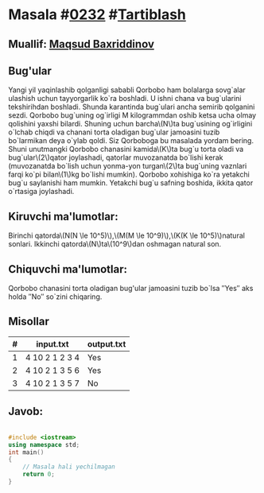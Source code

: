 
<h1>Masala #<a href="https://robocontest.uz/tasks/0232">0232</a> #<a href="https://robocontest.uz/tasks?category=9">Tartiblash</a></h1>
<h2> Muallif: <a href="https://robocontest.uz/profile/mbi">Maqsud Baxriddinov</a></h2>
<h2>Bug'ular</h2>
<p>Yangi yil yaqinlashib qolganligi sababli Qorbobo ham bolalarga sovg`alar ulashish uchun tayyorgarlik ko`ra boshladi. U ishni chana va bug`ularini tekshirihdan boshladi. Shunda karantinda bug`ulari ancha semirib qolganini sezdi. Qorbobo bug`uning og`irligi M kilogrammdan oshib ketsa ucha olmay qolishini yaxshi bilardi. Shuning uchun barcha\(N\)ta bug`usining og`irligini o`lchab chiqdi va chanani torta oladigan bug`ular jamoasini tuzib bo`larmikan deya o`ylab qoldi. Siz Qorboboga bu masalada yordam bering.
Shuni unutmangki Qorbobo chanasini kamida\(K\)ta bug`u torta oladi va bug`ular\(2\)qator joylashadi, qatorlar muvozanatda bo`lishi kerak (muvozanatda bo`lish uchun yonma-yon turgan\(2\)ta bug`uning vaznlari farqi ko`pi bilan\(1\)kg bo`lishi mumkin). Qorbobo xohishiga ko`ra yetakchi bug`u saylanishi ham mumkin. Yetakchi bug`u safning boshida, ikkita qator o`rtasiga joylashadi.</p>
<h2>Kiruvchi ma'lumotlar:</h2>
<p>Birinchi qatorda\(N(N \le 10^5)\),\(M(M \le 10^9)\),\(K(K \le 10^5)\)natural sonlari. Ikkinchi qatorda\(N\)ta\(10^9\)dan oshmagan natural son.</p>
<h2>Chiquvchi ma'lumotlar:</h2>
<p>Qorbobo chanasini torta oladigan bug'ular jamoasini tuzib bo`lsa ″Yes″ aks holda ″No″ so`zini chiqaring.</p>
<h2>Misollar</h2>
<table>
    <thead>
        <tr>
            <th>#</th>
            <th>input.txt</th>
            <th>output.txt</th>
        </tr>
    </thead>
    <tbody>
            <tr>
                <td>1</td>
                <td>4 10 2
1 2 3 4</td>
                <td>Yes</td>
            </tr>
            <tr>
                <td>2</td>
                <td>4 10 2
1 3 5 6</td>
                <td>Yes</td>
            </tr>
            <tr>
                <td>3</td>
                <td>4 10 2
1 3 5 7</td>
                <td>No</td>
            </tr>
    </tbody>
    </table>
    
<h2>Javob:</h2>

######
```cpp
#include <iostream>
using namespace std;
int main()
{
    // Masala hali yechilmagan
    return 0;
}
```
